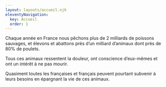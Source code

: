 ```yaml
---
layout: layouts/accueil.njk
eleventyNavigation:
  key: Accueil
  order: 1
---
```


Chaque année en France nous pêchons plus de 2 milliards de poissons sauvages, et élevons et abattons près d’un milliard d’animaux dont près de 80% de poulets.

Tous ces animaux ressentent la douleur, ont conscience d’eux-mêmes et ont un intérêt à ne pas mourir.

Quasiment toutes les françaises et français peuvent pourtant subvenir à leurs besoins en épargnant la vie de ces animaux.

